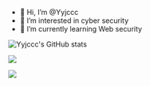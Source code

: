 - 👋 Hi, I’m @Yyjccc
- 👀 I’m interested in cyber security
- 🌱 I’m currently learning Web security


<!---
Yyjccc/Yyjccc is a ✨ special ✨ repository because its `README.md` (this file) appears on your GitHub profile.
You can click the Preview link to take a look at your changes.
--->



![Yyjccc's GitHub stats](https://github-readme-stats.vercel.app/api?username=Yyjccc)


![](https://github-readme-stats.vercel.app/api/top-langs/?username=Yyjccc&layout=compact&theme=tokyonight)




![](https://api.moedog.org/count/@Yyjccc.readme)
